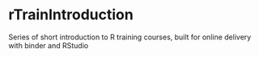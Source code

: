# rTrainIntroduction
Series of short introduction to R training courses, built for online delivery with binder and RStudio
